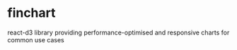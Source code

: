 # finchart
react-d3 library providing performance-optimised and responsive charts for common use cases
